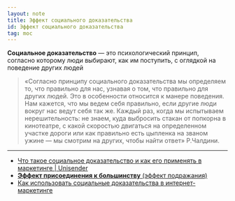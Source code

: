 ```yaml
---
layout: note
title: Эффект социального доказательства
id: Эффект социального доказательства
tag: moc
---
```


**Социальное доказательство** — это психологический принцип, согласно которому люди выбирают, как им поступить, с оглядкой на поведение других людей

>«Согласно принципу социального доказательства мы определяем то, что правильно для нас, узнавая о том, что правильно для других людей. Это в особенности относится к манере поведения. Нам кажется, что мы ведем себя правильно, если другие люди вокруг нас ведут себя так же. Каждый раз, когда мы испытываем нерешительность: не знаем, куда выбросить стакан от попкорна в кинотеатре, с какой скоростью двигаться на определенном участке дороги или как правильно есть цыпленка на званом ужине — мы смотрим на других, чтобы найти ответ» Р.Чалдини.















---
- [Что такое социальное доказательство и как его применять в маркетинге | Unisender](https://www.unisender.com/ru/glossary/chto-takoe-socialnoe-dokozatelstvo/)
- [**Эффект присоединения к большинству** (эффект подражания)](https://ru.wikipedia.org/wiki/%D0%AD%D1%84%D1%84%D0%B5%D0%BA%D1%82_%D0%BF%D1%80%D0%B8%D1%81%D0%BE%D0%B5%D0%B4%D0%B8%D0%BD%D0%B5%D0%BD%D0%B8%D1%8F_%D0%BA_%D0%B1%D0%BE%D0%BB%D1%8C%D1%88%D0%B8%D0%BD%D1%81%D1%82%D0%B2%D1%83)
- [Как использовать социальные доказательства в интернет-маркетинге](https://texterra.ru/blog/kak-ispolzovat-sotsialnye-dokazatelstva-v-internet-marketinge.html)

